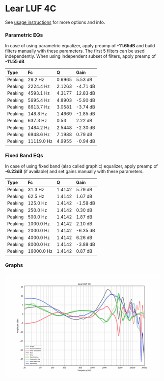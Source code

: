 # Lear LUF 4C
See [usage instructions](https://github.com/jaakkopasanen/AutoEq#usage) for more options and info.

### Parametric EQs
In case of using parametric equalizer, apply preamp of **-11.65dB** and build filters manually
with these parameters. The first 5 filters can be used independently.
When using independent subset of filters, apply preamp of **-11.55 dB**.

| Type    | Fc         |      Q | Gain     |
|:--------|:-----------|:-------|:---------|
| Peaking | 26.2 Hz    | 0.6965 | 5.53 dB  |
| Peaking | 2224.4 Hz  | 2.1263 | -4.71 dB |
| Peaking | 4593.1 Hz  | 4.3177 | 12.83 dB |
| Peaking | 5695.4 Hz  | 4.8903 | -5.90 dB |
| Peaking | 8613.7 Hz  | 3.0581 | -3.74 dB |
| Peaking | 148.8 Hz   | 1.4669 | -1.85 dB |
| Peaking | 637.3 Hz   | 0.53   | 2.22 dB  |
| Peaking | 1484.2 Hz  | 2.5448 | -2.30 dB |
| Peaking | 6948.6 Hz  | 7.1988 | 0.79 dB  |
| Peaking | 11119.0 Hz | 4.9955 | -0.94 dB |

### Fixed Band EQs
In case of using fixed band (also called graphic) equalizer, apply preamp of **-6.23dB**
(if available) and set gains manually with these parameters.

| Type    | Fc         |      Q | Gain     |
|:--------|:-----------|:-------|:---------|
| Peaking | 31.3 Hz    | 1.4142 | 5.79 dB  |
| Peaking | 62.5 Hz    | 1.4142 | 1.67 dB  |
| Peaking | 125.0 Hz   | 1.4142 | -1.58 dB |
| Peaking | 250.0 Hz   | 1.4142 | 0.30 dB  |
| Peaking | 500.0 Hz   | 1.4142 | 1.87 dB  |
| Peaking | 1000.0 Hz  | 1.4142 | 2.10 dB  |
| Peaking | 2000.0 Hz  | 1.4142 | -6.35 dB |
| Peaking | 4000.0 Hz  | 1.4142 | 6.26 dB  |
| Peaking | 8000.0 Hz  | 1.4142 | -3.88 dB |
| Peaking | 16000.0 Hz | 1.4142 | 0.87 dB  |

### Graphs
![](./Lear%20LUF%204C.png)